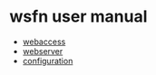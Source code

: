 
# wsfn user manual

- [webaccess](webaccess.1.md)
- [webserver](webserver.1.md)
- [configuration](webserver.3.md)

